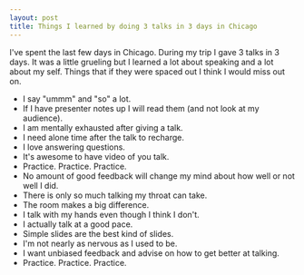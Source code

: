 ```yaml
---
layout: post
title: Things I learned by doing 3 talks in 3 days in Chicago
---
```


I've spent the last few days in Chicago. During my trip I gave 3 talks in 3
days. It was a little grueling but I learned a lot about speaking and a lot
about my self. Things that if they were spaced out I think I would miss out on.

- I say "ummm" and "so" a lot.
- If I have presenter notes up I will read them (and not look at my audience). 
- I am mentally exhausted after giving a talk.
- I need alone time after the talk to recharge.
- I love answering questions.
- It's awesome to have video of you talk.
- Practice. Practice. Practice.
- No amount of good feedback will change my mind about how well or not well I
did.
- There is only so much talking my throat can take.
- The room makes a big difference.
- I talk with my hands even though I think I don't.
- I actually talk at a good pace.
- Simple slides are the best kind of slides.
- I'm not nearly as nervous as I used to be.
- I want unbiased feedback and advise on how to get better at talking.
- Practice. Practice. Practice.
